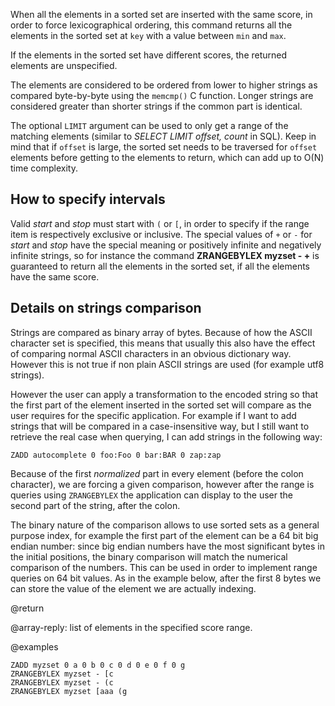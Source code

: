 When all the elements in a sorted set are inserted with the same score, in order
to force lexicographical ordering, this command returns all the elements in the
sorted set at `key` with a value between `min` and `max`.

If the elements in the sorted set have different scores, the returned elements
are unspecified.

The elements are considered to be ordered from lower to higher strings as
compared byte-by-byte using the `memcmp()` C function.
Longer strings are considered greater than shorter strings if the common part is
identical.

The optional `LIMIT` argument can be used to only get a range of the matching
elements (similar to _SELECT LIMIT offset, count_ in SQL).
Keep in mind that if `offset` is large, the sorted set needs to be traversed for
`offset` elements before getting to the elements to return, which can add up to
O(N) time complexity.

## How to specify intervals

Valid _start_ and _stop_ must start with `(` or `[`, in order to specify if the
range item is respectively exclusive or inclusive.
The special values of `+` or `-` for _start_ and _stop_ have the special meaning
or positively infinite and negatively infinite strings, so for instance the
command **ZRANGEBYLEX myzset - +** is guaranteed to return all the elements in
the sorted set, if all the elements have the same score.

## Details on strings comparison

Strings are compared as binary array of bytes.
Because of how the ASCII character set is specified, this means that usually
this also have the effect of comparing normal ASCII characters in an obvious
dictionary way.
However this is not true if non plain ASCII strings are used (for example utf8
strings).

However the user can apply a transformation to the encoded string so that the
first part of the element inserted in the sorted set will compare as the user
requires for the specific application.
For example if I want to add strings that will be compared in a case-insensitive
way, but I still want to retrieve the real case when querying, I can add strings
in the following way:

```
ZADD autocomplete 0 foo:Foo 0 bar:BAR 0 zap:zap
```

Because of the first _normalized_ part in every element (before the colon
character), we are forcing a given comparison, however after the range is
queries using `ZRANGEBYLEX` the application can display to the user the second
part of the string, after the colon.

The binary nature of the comparison allows to use sorted sets as a general
purpose index, for example the first part of the element can be a 64 bit big
endian number: since big endian numbers have the most significant bytes in the
initial positions, the binary comparison will match the numerical comparison of
the numbers.
This can be used in order to implement range queries on 64 bit values.
As in the example below, after the first 8 bytes we can store the value of the
element we are actually indexing.

@return

@array-reply: list of elements in the specified score range.

@examples

```cli
ZADD myzset 0 a 0 b 0 c 0 d 0 e 0 f 0 g
ZRANGEBYLEX myzset - [c
ZRANGEBYLEX myzset - (c
ZRANGEBYLEX myzset [aaa (g
```
